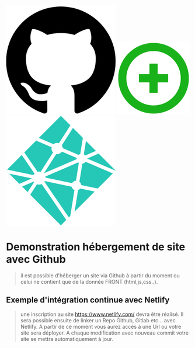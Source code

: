 ![logo Github](https://raw.githubusercontent.com/PierreDenaes/netlify/master/assets/img/25231.png)
![logo plus](https://raw.githubusercontent.com/PierreDenaes/netlify/master/assets/img/pngegg.png)
![logo Netlify](https://raw.githubusercontent.com/PierreDenaes/netlify/master/assets/img/netlify100px.png)
# Demonstration hébergement de site avec Github

> il est possible d'héberger un site via Github à partir du moment ou celui ne contient que de la donnée FRONT (html,js,css..).

## Exemple d'intégration continue avec Netlify 

> une inscription au site https://www.netlify.com/ devra être réalisé. Il sera possible ensuite de linker un Repo Github, Gitlab etc... avec Netlify. A partir de ce moment vous aurez accés à une Url ou votre site sera déployer. A chaque modification avec nouveau commit votre site se mettra automatiquement à jour.